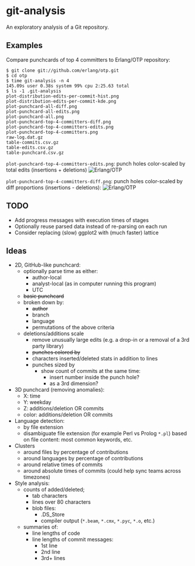 git-analysis
============

An exploratory analysis of a Git repository.


Examples
--------
Compare punchcards of top 4 committers to Erlang/OTP repository:
```shell
$ git clone git://github.com/erlang/otp.git
$ cd otp
$ time git-analysis -n 4
145.09s user 0.38s system 99% cpu 2:25.63 total
$ ls -1 .git-analysis
plot-distribution-edits-per-commit-hist.png
plot-distribution-edits-per-commit-kde.png
plot-punchcard-all-diff.png
plot-punchcard-all-edits.png
plot-punchcard-all.png
plot-punchcard-top-4-committers-diff.png
plot-punchcard-top-4-committers-edits.png
plot-punchcard-top-4-committers.png
raw-log.dat.gz
table-commits.csv.gz
table-edits.csv.gz
table-punchcard.csv.gz
```

`plot-punchcard-top-4-committers-edits.png`: punch holes color-scaled by total
edits
(insertions + deletions)
![Erlang/OTP](https://raw.github.com/ibnfirnas/git-analysis/master/examples/otp-punchcard-top-4-edits.png)

`plot-punchcard-top-4-committers-diff.png`: punch holes color-scaled by diff
proportions (insertions - deletions):
![Erlang/OTP](https://raw.github.com/ibnfirnas/git-analysis/master/examples/otp-punchcard-top-4-diff.png)


TODO
----
* Add progress messages with execution times of stages
* Optionally reuse parsed data instead of re-parsing on each run
* Consider replacing (slow) ggplot2 with (much faster) lattice


Ideas
-----
* 2D, GitHub-like punchcard:
    - optionally parse time as either:
        + author-local
        + analyst-local (as in computer running this program)
        + UTC
    - ~~basic punchcard~~
    - broken down by:
        + ~~author~~
        + branch
        + language
        + permutations of the above criteria
    - deletions/additions scale
        + remove unusually large edits
          (e.g. a drop-in or a removal of a 3rd party library)
        + ~~punches colored by~~
        + characters inserted/deleted stats in addition to lines
        + punches sized by
            * show count of commits at the same time:
                - insert number inside the punch hole?
                - as a 3rd dimension?
* 3D punchcard (removing anomalies):
    - X: time
    - Y: weekday
    - Z: additions/deletion OR commits
    - color: additions/deletion OR commits
* Language detection:
    - by file extension
    - disambiguate file extension (for example Perl vs Prolog `*.pl`) based on
      file content: most common keywords, etc.
* Clusters
    - around files by percentage of contributions
    - around languages by percentage of contributions
    - around relative times of commits
    - around absolute times of commits (could help sync teams across timezones)
* Style analysis:
    - counts of added/deleted;
        + tab characters
        + lines over 80 characters
        + blob files:
            * .DS_Store
            * compiler output (`*.beam`, `*.cmx`, `*.pyc`, `*.o`, etc.)
    - summaries of:
        + line lengths of code
        + line lengths of commit messages:
            * 1st line
            * 2nd line
            * 3rd+ lines
